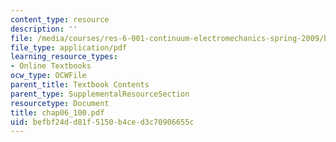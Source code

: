 ```yaml
---
content_type: resource
description: ''
file: /media/courses/res-6-001-continuum-electromechanics-spring-2009/befbf24dd81f5150b4ced3c70906655c_chap06_100.pdf
file_type: application/pdf
learning_resource_types:
- Online Textbooks
ocw_type: OCWFile
parent_title: Textbook Contents
parent_type: SupplementalResourceSection
resourcetype: Document
title: chap06_100.pdf
uid: befbf24d-d81f-5150-b4ce-d3c70906655c
---
```

